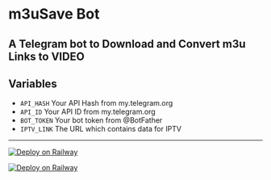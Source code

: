 # m3uSave Bot
A Telegram bot to Download and Convert m3u Links to VIDEO
---

## Variables

- `API_HASH` Your API Hash from my.telegram.org
- `API_ID` Your API ID from my.telegram.org
- `BOT_TOKEN` Your bot token from @BotFather
- `IPTV_LINK` The URL which contains data for IPTV

---
[![Deploy on Railway](https://railway.app/button.svg)](https://railway.app/template/sbMvag?referralCode=YdIPoB)

[![Deploy on Railway](https://railway.app/button.svg)](https://railway.app/template/u26YQf?referralCode=YdIPoB)

